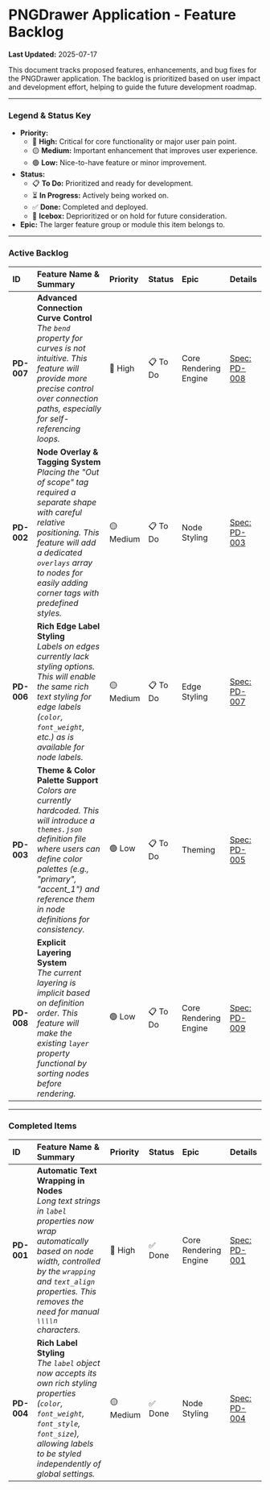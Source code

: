# PNGDrawer Application - Feature Backlog

**Last Updated:** 2025-07-17

This document tracks proposed features, enhancements, and bug fixes for the PNGDrawer application. The backlog is prioritized based on user impact and development effort, helping to guide the future development roadmap.

---

### Legend & Status Key

* **Priority:**
    * 🔴 **High:** Critical for core functionality or major user pain point.
    * 🟡 **Medium:** Important enhancement that improves user experience.
    * 🟢 **Low:** Nice-to-have feature or minor improvement.
* **Status:**
    * 📋 **To Do:** Prioritized and ready for development.
    * ⏳ **In Progress:** Actively being worked on.
    * ✅ **Done:** Completed and deployed.
    * 🧊 **Icebox:** Deprioritized or on hold for future consideration.
* **Epic:** The larger feature group or module this item belongs to.

---

### Active Backlog

| ID         | Feature Name & Summary                                                                                                                                                                                          | Priority | Status | Epic                  | Details                               |
| :--------- | :-------------------------------------------------------------------------------------------------------------------------------------------------------------------------------------------------------------- | :------- | :----- | :-------------------- | :------------------------------------ |
| **PD-007** | **Advanced Connection Curve Control** <br/> *The `bend` property for curves is not intuitive. This feature will provide more precise control over connection paths, especially for self-referencing loops.* | 🔴 High  | 📋 To Do | Core Rendering Engine | [Spec: PD-008](./specs/PD-008.md) |
| **PD-002** | **Node Overlay & Tagging System** <br/> *Placing the "Out of scope" tag required a separate shape with careful relative positioning. This feature will add a dedicated `overlays` array to nodes for easily adding corner tags with predefined styles.* | 🟡 Medium | 📋 To Do | Node Styling          | [Spec: PD-003](./specs/PD-003.md) |
| **PD-006** | **Rich Edge Label Styling** <br/> *Labels on edges currently lack styling options. This will enable the same rich text styling for edge labels (`color`, `font_weight`, etc.) as is available for node labels.* | 🟡 Medium | 📋 To Do | Edge Styling          | [Spec: PD-007](./specs/PD-007.md) |
| **PD-003** | **Theme & Color Palette Support** <br/> *Colors are currently hardcoded. This will introduce a `themes.json` definition file where users can define color palettes (e.g., "primary", "accent_1") and reference them in node definitions for consistency.* | 🟢 Low   | 📋 To Do | Theming               | [Spec: PD-005](./specs/PD-005.md) |
| **PD-008** | **Explicit Layering System** <br/> *The current layering is implicit based on definition order. This feature will make the existing `layer` property functional by sorting nodes before rendering.* | 🟢 Low   | 📋 To Do | Core Rendering Engine | [Spec: PD-009](./specs/PD-009.md) |

---

### Completed Items

| ID         | Feature Name & Summary                                                                                                                                                                                                                          | Priority | Status | Epic                  | Details                               |
| :--------- | :---------------------------------------------------------------------------------------------------------------------------------------------------------------------------------------------------------------------------------------------- | :------- | :----- | :-------------------- | :------------------------------------ |
| **PD-001** | **Automatic Text Wrapping in Nodes** <br/> *Long text strings in `label` properties now wrap automatically based on node width, controlled by the `wrapping` and `text_align` properties. This removes the need for manual `\\\\n` characters.* | 🔴 High  | ✅ Done | Core Rendering Engine | [Spec: PD-001](./specs/PD-001.md) |
| **PD-004** | **Rich Label Styling** <br/> *The `label` object now accepts its own rich styling properties (`color`, `font_weight`, `font_style`, `font_size`), allowing labels to be styled independently of global settings.* | 🟡 Medium | ✅ Done | Node Styling          | [Spec: PD-004](./specs/PD-004.md) |
